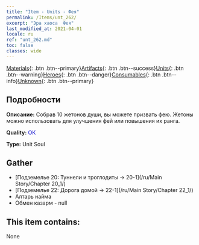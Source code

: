 ```yaml
---
title: "Item - Units - Фея"
permalink: /Items/unt_262/
excerpt: "Эра хаоса  Фея"
last_modified_at: 2021-04-01
locale: ru
ref: "unt_262.md"
toc: false
classes: wide
---
```

 [Materials](/ru/Items/){: .btn .btn--primary}[Artifacts](/ru/Items/Artifacts/){: .btn .btn--success}[Units](/ru/Items/Units/){: .btn .btn--warning}[Heroes](/ru/Items/Heroes/){: .btn .btn--danger}[Consumables](/ru/Items/Consumables/){: .btn .btn--info}[Unknown](/ru/Items/Unknown/){: .btn .btn--primary}

## Подробности
 **Описание:** Собрав 10 жетонов души, вы можете призвать фею. Жетоны можно использовать для улучшения фей или повышения их ранга.

 **Quality:** <span style="color: #0000CD">OK</span>

 **Type:** Unit Soul

## Gather

*    [Подземелье 20: Туннели и троглодиты -> 20-1](/ru/Main Story/Chapter 20_1/) 
*    [Подземелье 22: Дорога домой -> 22-1](/ru/Main Story/Chapter 22_1/) 
*    Алтарь найма 
*    Обмен казарм - null 

## This item contains:

  None

